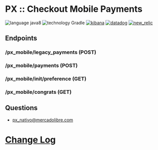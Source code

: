 # PX :: Checkout Mobile Payments

![language java8](https://img.shields.io/badge/language-java8-blue.svg?style=flat) ![technology Gradle](https://img.shields.io/badge/technology-Gradle-blue.svg?style=flat)
[![kibana](https://img.shields.io/badge/-Kibana-%23f058c3.svg?style=flat&logo=kibana)](http://furyshort4.logs.furycloud.io/app/kibana#/dashboard/fury-px-checkout-mobile-payments_dashboard)
[![datadog](https://img.shields.io/badge/-Datadog-%23672edf.svg?style=flat)](https://app.datadoghq.com/dashboard/x87-vjp-749/px-checkout-mobile-payments?from_ts=1571155273617&live=true&tile_size=s)
[![new_relic](https://img.shields.io/badge/-New%20Relic-6ebbce.svg?style=flat)](https://rpm.newrelic.com/accounts/989586/applications/312653384)


## Endpoints

### /px_mobile/legacy_payments (POST)

### /px_mobile/payments (POST)

### /px_mobile/init/preference (GET)

### /px_mobile/congrats (GET)


## Questions

* [px_nativo@mercadolibre.com](px_nativo@mercadolibre.com)


# [Change Log](https://github.com/mercadolibre/fury_px-checkout-mobile-payments/blob/develop/CHANGELOG.md)
